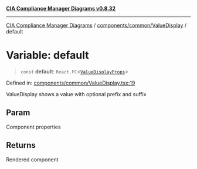 [**CIA Compliance Manager Diagrams v0.8.32**](../../../../README.md)

***

[CIA Compliance Manager Diagrams](../../../../modules.md) / [components/common/ValueDisplay](../README.md) / default

# Variable: default

> `const` **default**: `React.FC`\<[`ValueDisplayProps`](../interfaces/ValueDisplayProps.md)\>

Defined in: [components/common/ValueDisplay.tsx:19](https://github.com/Hack23/cia-compliance-manager/blob/0dc9a11e510cc2f2986e7debe532892627f2b00f/src/components/common/ValueDisplay.tsx#L19)

ValueDisplay shows a value with optional prefix and suffix

## Param

Component properties

## Returns

Rendered component
